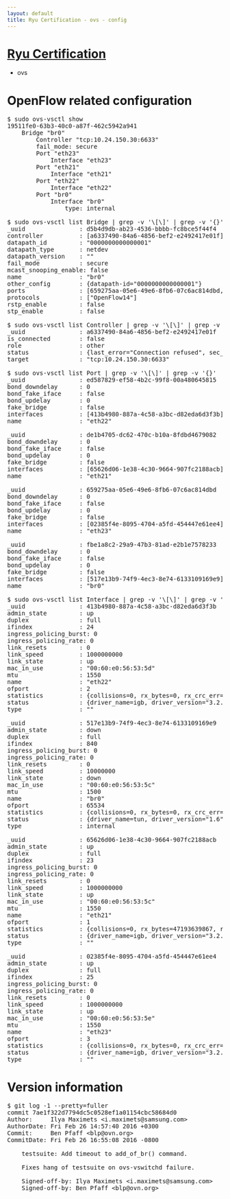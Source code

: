 ```yaml
---
layout: default
title: Ryu Certification - ovs - config
---
```

# [Ryu Certification](http://osrg.github.io/ryu/certification.html)
* ovs 

# OpenFlow related configuration
<pre>
$ sudo ovs-vsctl show
19511fe0-63b3-40c0-a87f-462c5942a941
    Bridge "br0"
        Controller "tcp:10.24.150.30:6633"
        fail_mode: secure
        Port "eth23"
            Interface "eth23"
        Port "eth21"
            Interface "eth21"
        Port "eth22"
            Interface "eth22"
        Port "br0"
            Interface "br0"
                type: internal

$ sudo ovs-vsctl list Bridge | grep -v '\[\]' | grep -v '{}'
_uuid               : d5b4d9db-ab23-4536-bbbb-fc8bce5f44f4
controller          : [a6337490-84a6-4856-bef2-e2492417e01f]
datapath_id         : "0000000000000001"
datapath_type       : netdev
datapath_version    : "<built-in>"
fail_mode           : secure
mcast_snooping_enable: false
name                : "br0"
other_config        : {datapath-id="0000000000000001"}
ports               : [659275aa-05e6-49e6-8fb6-07c6ac814dbd, de1b4705-dc62-470c-b10a-8fdbd4679082, ed587829-ef58-4b2c-99f8-00a480645815, fbe1a8c2-29a9-47b3-81ad-e2b1e7578233]
protocols           : ["OpenFlow14"]
rstp_enable         : false
stp_enable          : false

$ sudo ovs-vsctl list Controller | grep -v '\[\]' | grep -v '{}'
_uuid               : a6337490-84a6-4856-bef2-e2492417e01f
is_connected        : false
role                : other
status              : {last_error="Connection refused", sec_since_connect="12", sec_since_disconnect="3", state=BACKOFF}
target              : "tcp:10.24.150.30:6633"

$ sudo ovs-vsctl list Port | grep -v '\[\]' | grep -v '{}'
_uuid               : ed587829-ef58-4b2c-99f8-00a480645815
bond_downdelay      : 0
bond_fake_iface     : false
bond_updelay        : 0
fake_bridge         : false
interfaces          : [413b4980-887a-4c58-a3bc-d82eda6d3f3b]
name                : "eth22"

_uuid               : de1b4705-dc62-470c-b10a-8fdbd4679082
bond_downdelay      : 0
bond_fake_iface     : false
bond_updelay        : 0
fake_bridge         : false
interfaces          : [65626d06-1e38-4c30-9664-907fc2188acb]
name                : "eth21"

_uuid               : 659275aa-05e6-49e6-8fb6-07c6ac814dbd
bond_downdelay      : 0
bond_fake_iface     : false
bond_updelay        : 0
fake_bridge         : false
interfaces          : [02385f4e-8095-4704-a5fd-454447e61ee4]
name                : "eth23"

_uuid               : fbe1a8c2-29a9-47b3-81ad-e2b1e7578233
bond_downdelay      : 0
bond_fake_iface     : false
bond_updelay        : 0
fake_bridge         : false
interfaces          : [517e13b9-74f9-4ec3-8e74-6133109169e9]
name                : "br0"

$ sudo ovs-vsctl list Interface | grep -v '\[\]' | grep -v '{}'
_uuid               : 413b4980-887a-4c58-a3bc-d82eda6d3f3b
admin_state         : up
duplex              : full
ifindex             : 24
ingress_policing_burst: 0
ingress_policing_rate: 0
link_resets         : 0
link_speed          : 1000000000
link_state          : up
mac_in_use          : "00:60:e0:56:53:5d"
mtu                 : 1550
name                : "eth22"
ofport              : 2
statistics          : {collisions=0, rx_bytes=0, rx_crc_err=0, rx_dropped=0, rx_errors=0, rx_frame_err=0, rx_over_err=0, rx_packets=0, tx_bytes=31436431025, tx_dropped=0, tx_errors=0, tx_packets=20992988}
status              : {driver_name=igb, driver_version="3.2.10-k", firmware_version="2.10-9"}
type                : ""

_uuid               : 517e13b9-74f9-4ec3-8e74-6133109169e9
admin_state         : down
duplex              : full
ifindex             : 840
ingress_policing_burst: 0
ingress_policing_rate: 0
link_resets         : 0
link_speed          : 10000000
link_state          : down
mac_in_use          : "00:60:e0:56:53:5c"
mtu                 : 1500
name                : "br0"
ofport              : 65534
statistics          : {collisions=0, rx_bytes=0, rx_crc_err=0, rx_dropped=0, rx_errors=0, rx_frame_err=0, rx_over_err=0, rx_packets=0, tx_bytes=0, tx_dropped=0, tx_errors=0, tx_packets=0}
status              : {driver_name=tun, driver_version="1.6", firmware_version="N/A"}
type                : internal

_uuid               : 65626d06-1e38-4c30-9664-907fc2188acb
admin_state         : up
duplex              : full
ifindex             : 23
ingress_policing_burst: 0
ingress_policing_rate: 0
link_resets         : 0
link_speed          : 1000000000
link_state          : up
mac_in_use          : "00:60:e0:56:53:5c"
mtu                 : 1550
name                : "eth21"
ofport              : 1
statistics          : {collisions=0, rx_bytes=47193639867, rx_crc_err=0, rx_dropped=0, rx_errors=0, rx_frame_err=0, rx_over_err=0, rx_packets=31539115, tx_bytes=0, tx_dropped=0, tx_errors=0, tx_packets=0}
status              : {driver_name=igb, driver_version="3.2.10-k", firmware_version="2.10-9"}
type                : ""

_uuid               : 02385f4e-8095-4704-a5fd-454447e61ee4
admin_state         : up
duplex              : full
ifindex             : 25
ingress_policing_burst: 0
ingress_policing_rate: 0
link_resets         : 0
link_speed          : 1000000000
link_state          : up
mac_in_use          : "00:60:e0:56:53:5e"
mtu                 : 1550
name                : "eth23"
ofport              : 3
statistics          : {collisions=0, rx_bytes=0, rx_crc_err=0, rx_dropped=0, rx_errors=0, rx_frame_err=0, rx_over_err=0, rx_packets=0, tx_bytes=10065061500, tx_dropped=0, tx_errors=0, tx_packets=6710041}
status              : {driver_name=igb, driver_version="3.2.10-k", firmware_version="2.10-9"}
type                : ""
</pre>

# Version information
<pre>
$ git log -1 --pretty=fuller
commit 7ae1f322d7794dc5c0528ef1a01154cbc58684d0
Author:     Ilya Maximets &lt;i.maximets@samsung.com&gt;
AuthorDate: Fri Feb 26 14:57:40 2016 +0300
Commit:     Ben Pfaff &lt;blp@ovn.org&gt;
CommitDate: Fri Feb 26 16:55:08 2016 -0800

    testsuite: Add timeout to add_of_br&#40;&#41; command.
    
    Fixes hang of testsuite on ovs-vswitchd failure.
    
    Signed-off-by: Ilya Maximets &lt;i.maximets@samsung.com&gt;
    Signed-off-by: Ben Pfaff &lt;blp@ovn.org&gt;
</pre>
